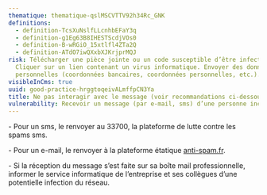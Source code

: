 ```yaml
---
thematique: thematique-qslMSCVTTV92h34Rc_GNK
definitions:
  - definition-TcsXuNslfLLcnhbEFaY3q
  - definition-g1Eg63B8IHESTScdjVOs0
  - definition-B-wRGiO_15xtlfl4ZTa2Q
  - definition-ATdO7iwQXxbXJKrjprMQJ
risk: Télécharger une pièce jointe ou un code susceptible d’être infecté.
  Cliquer sur un lien contenant un virus informatique. Envoyer des données
  personnelles (coordonnées bancaires, coordonnées personnelles, etc.).
visibleInCms: true
uuid: good-practice-hrggtoqeivALmffpCN3Ya
title: Ne pas interagir avec le message (voir recommandations ci-dessous).
vulnerability: Recevoir un message (par e-mail, sms) d’une personne inconnue.
---
```

\- Pour un sms, le renvoyer au 33700, la plateforme de lutte contre les spams sms. 

\- Pour un e-mail, le renvoyer à la plateforme étatique [anti-spam.fr](http://anti-spam.fr/). 

\- Si la réception du message s’est faite sur sa boîte mail professionnelle, informer le service informatique de l’entreprise et ses collègues d’une potentielle infection du réseau.